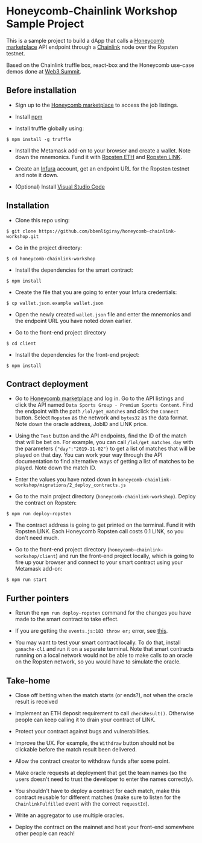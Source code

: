 # Honeycomb-Chainlink Workshop Sample Project

This is a sample project to build a dApp that calls a [Honeycomb marketplace](https://honeycomb.market) API endpoint through a [Chainlink](https://chain.link) node over the Ropsten testnet.

Based on the Chainlink truffle box, react-box and the Honeycomb use-case demos done at [Web3 Summit](https://www.youtube.com/watch?v=uXYx9xYnU40).

## Before installation

- Sign up to the [Honeycomb marketplace](https://honeycomb.marketplace) to access the job listings.

- Install [npm](https://www.npmjs.com/get-npm)

- Install truffle globally using:

`$ npm install -g truffle`

- Install the Metamask add-on to your browser and create a wallet.
Note down the mnemonics.
Fund it with [Ropsten ETH](https://faucet.metamask.io/) and [Ropsten LINK](https://ropsten.chain.link/).

- Create an [Infura](https://infura.io/) account, get an endpoint URL for the Ropsten testnet and note it down.

- (Optional) Install [Visual Studio Code](https://code.visualstudio.com/)

## Installation

- Clone this repo using:

`$ git clone https://github.com/bbenligiray/honeycomb-chainlink-workshop.git`

- Go in the project directory:

`$ cd honeycomb-chainlink-workshop`

- Install the dependencies for the smart contract:

`$ npm install`

- Create the file that you are going to enter your Infura credentials:

`$ cp wallet.json.example wallet.json`

- Open the newly created `wallet.json` file and enter the mnemonics and the endpoint URL you have noted down earlier.

- Go to the front-end project directory

`$ cd client`

- Install the dependencies for the front-end project:

`$ npm install`

## Contract deployment

- Go to [Honeycomb marketplace](https://honeycomb.market) and log in.
Go to the API listings and click the API named `Data Sports Group - Premium Sports Content`.
Find the endpoint with the path `/lol/get_matches` and click the `Connect` button.
Select `Ropsten` as the network and `bytes32` as the data format.
Note down the oracle address, JobID and LINK price.

- Using the `Test` button and the API endpoints, find the ID of the match that will be bet on.
For example, you can call `/lol/get_matches_day` with the parameters `{"day":"2019-11-02"}` to get a list of matches that will be played on that day.
You can work your way through the API documentation to find alternative ways of getting a list of matches to be played.
Note down the match ID.

- Enter the values you have noted down in `honeycomb-chainlink-workshop/migrations/2_deploy_contracts.js`

- Go to the main project directory (`honeycomb-chainlink-workshop`).
Deploy the contract on Ropsten:

`$ npm run deploy-ropsten`

- The contract address is going to get printed on the terminal.
Fund it with Ropsten LINK.
Each Honeycomb Ropsten call costs 0.1 LINK, so you don't need much.

- Go to the front-end project directory (`honeycomb-chainlink-workshop/client`) and run the front-end project locally, which is going to fire up your browser and connect to your smart contract using your Metamask add-on:

`$ npm run start`

## Further pointers

- Rerun the `npm run deploy-ropsten` command for the changes you have made to the smart contract to take effect.

- If you are getting the `events.js:183 throw er;` error, see [this](https://stackoverflow.com/questions/49975596/events-js183-throw-er-unhandled-error-event).

- You may want to test your smart contract locally.
To do that, install `ganache-cli` and run it on a separate terminal.
Note that smart contracts running on a local network would not be able to make calls to an oracle on the Ropsten network, so you would have to simulate the oracle.

## Take-home

- Close off betting when the match starts (or ends?), not when the oracle result is received

- Implement an ETH deposit requirement to call `checkResult()`.
Otherwise people can keep calling it to drain your contract of LINK.

- Protect your contract against bugs and vulnerabilities.

- Improve the UX.
For example, the `Withdraw` button should not be clickable before the match result been delivered.

- Allow the contract creator to withdraw funds after some point.

- Make oracle requests at deployment that get the team names (so the users doesn't need to trust the developer to enter the names correctly).

- You shouldn't have to deploy a contract for each match, make this contract reusable for different matches (make sure to listen for the `ChainlinkFulfilled` event with the correct `requestId`).

- Write an aggregator to use multiple oracles.

- Deploy the contract on the mainnet and host your front-end somewhere other people can reach!